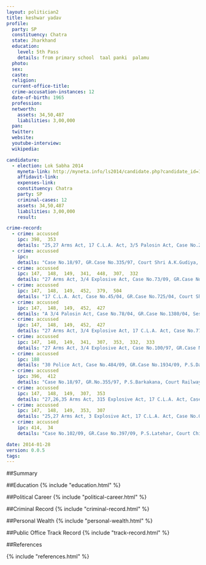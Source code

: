 ```yaml
---
layout: politician2
title: keshwar yadav
profile: 
  party: SP
  constituency: Chatra
  state: Jharkhand
  education: 
    level: 5th Pass
    details: from primary school  taal panki  palamu
  photo: 
  sex: 
  caste: 
  religion: 
  current-office-title: 
  crime-accusation-instances: 12
  date-of-birth: 1965
  profession: 
  networth: 
    assets: 34,50,487
    liabilities: 3,00,000
  pan: 
  twitter: 
  website: 
  youtube-interview: 
  wikipedia: 

candidature: 
  - election: Lok Sabha 2014
    myneta-link: http://myneta.info/ls2014/candidate.php?candidate_id=1228
    affidavit-link: 
    expenses-link: 
    constituency: Chatra 
    party: SP
    criminal-cases: 12
    assets: 34,50,487
    liabilities: 3,00,000
    result:  

crime-record: 
  - crime: accussed
    ipc: 398,  353
    details: "25,27 Arms Act, 17 C.L.A. Act, 3/5 Palosin Act, Case No.20/98, GR.Case No.377/98, P.S.Panki, Court Shri A.K.Gudiya, Judicial Magistrate First Class, Daltanganj" 
  - crime: accussed
    ipc: 
    details: "Case No.18/97, GR.Case No.335/97, Court Shri A.K.Gudiya, Judicial Magistrate First Class, Daltanganj" 
  - crime: accussed
    ipc: 147,  148,  149,  341,  448,  307,  332
    details: "27 Arms Act, 3/4 Explosive Act, Case No.73/09, GR.Case No.1518/09, Session Vaad No.73/09, P.S.Laislyganj, Court Chief Judicial Magistrate, Daltanganj, Court Charged by Assistant Sessions Judges, Daltanganj" 
  - crime: accussed
    ipc: 147,  148,  149,  452,  379,  504
    details: "17 C.L.A. Act, Case No.45/04, GR.Case No.725/04, Court Shri N.N.Sanga, Judicial Magistrate First Class, Daltanganj" 
  - crime: accussed
    ipc: 147,  148,  149,  452,  427
    details: "A 3/4 Palosin Act, Case No.78/04, GR.Case No.1380/04, Session Vaad No.421/13, Court Shri N.N.Sanga, Judicial Magistrate First Class, Daltanganj, Court Charged by Session Judge No.7, Daltanganj" 
  - crime: accussed
    ipc: 147,  148,  149,  452,  427
    details: "27 Arms Act, 3/4 Explosive Act, 17 C.L.A. Act, Case No.77/04, GR.Case No.1359/04, Session Vaad No.422/13, P.S.Laislyganj, Court Chief Judicial Magistrate, Daltanganj, Court Charged by Session Judge No.7, Daltanganj" 
  - crime: accussed
    ipc: 147,  148,  149,  341,  307,  353,  332,  333
    details: "27 Arms Act, 3/4 Explosive Act, Case No.100/97, GR.Case No.1518/97, Session Vaad No.73/09, Laislyganj, Court Chief Judicial Magistrate, Daltanganj, Court Charged by Assistant Sessions Judges No.2" 
  - crime: accussed
    ipc: 188
    details: "30 Police Act, Case No.484/09, GR.Case No.1934/09, P.S.Daltanganj Sadar, Court Chief Judicial Magistrate, Daltanganj, Court Charged by Shri Aashik Akbal, Judicial Magistrate First Class, Daltanganj" 
  - crime: accussed
    ipc: 396,  412
    details: "Case No.18/97, GR.No.355/97, P.S.Barkakana, Court Railway Judicial Magistrate, Daltanganj, Court Charged by Fast Track Court" 
  - crime: accussed
    ipc: 147,  148,  149,  307,  353
    details: "27,26,35 Arms Act, 315 Explosive Act, 17 C.L.A. Act, Case No.36/04, GR.Case No.186/04, Session Vaad no.32/08, P.S.Barwadih, Court Chief Judicial Magistrate, Latehar, Court Charged by Fast Track Court, Latehar" 
  - crime: accussed
    ipc: 147,  148,  149,  353,  307
    details: "25,27 Arms Act, 3 Explosive Act, 17 C.L.A. Act, Case No.03/04, GR.Case No.277/04, Session Vaad No.73/09, P.S.Netarhat, Court Chief Judicial Magistrate, Latehar, Court Charged by Fast Track Court, Latehar" 
  - crime: accussed
    ipc: 414,  34
    details: "Case No.102/09, GR.Case No.397/09, P.S.Latehar, Court Chief Judicial Magistrate, Latehar, Court Charged By Anumandal Judicial Magistrate, Latehar" 

date: 2014-01-28
version: 0.0.5
tags: 
---
```

##Summary


##Education
{% include "education.html" %}


##Political Career
{% include "political-career.html" %}


##Criminal Record
{% include "criminal-record.html" %}


##Personal Wealth
{% include "personal-wealth.html" %}


##Public Office Track Record
{% include "track-record.html" %}


##References


{% include "references.html" %}